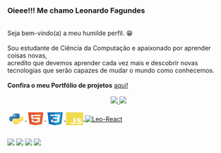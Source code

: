### **Oieee!!! Me chamo Leonardo Fagundes** 
<br>
Seja bem-vindo(a) a meu humilde perfil. 😁<br><br>
Sou estudante de Ciência da Computação e apaixonado por aprender coisas novas,<br>
acredito que devemos aprender cada vez mais e descobrir novas tecnologias que serão capazes de mudar o mundo como conhecemos.<br><br>
<strong>Confira o meu Portfólio de projetos</strong> <a href="https://leofagundes.vercel.app/" target="_blank">aqui!</a> 
<br><br>
<div align="center">
  <a href="https://github.com/leoFagundes">
  <img height="181em" src="https://github-readme-stats.vercel.app/api?username=leoFagundes&show_icons=true&theme=cobalt&include_all_commits=true&count_private=true"/>
  <img height="181em" src="https://github-readme-stats.vercel.app/api/top-langs/?username=leoFagundes&layout=compact&langs_count=7&theme=cobalt"/>
</div>
<div style="display: inline_block"><br>
  <img align="center" alt="Leo-Python" height="30" width="40" src="https://raw.githubusercontent.com/devicons/devicon/master/icons/python/python-original.svg">
  <img align="center" alt="Leo-HTML" height="30" width="40" src="https://raw.githubusercontent.com/devicons/devicon/master/icons/html5/html5-original.svg">
  <img align="center" alt="Leo-CSS" height="30" width="40" src="https://raw.githubusercontent.com/devicons/devicon/master/icons/css3/css3-original.svg">
  <img align="center" alt="Leo-Js" height="30" width="40" src="https://raw.githubusercontent.com/devicons/devicon/master/icons/javascript/javascript-plain.svg">
  <img align="center" alt="Leo-React" height="30" width="40" src="https://cdn.jsdelivr.net/gh/devicons/devicon/icons/react/react-original-wordmark.svg" />
</div>
  

##


<div> 
  <a href="https://www.instagram.com/leo.fagundes.50/" target="_blank"><img src="https://img.shields.io/badge/-Instagram-%23E4405F?style=for-the-badge&logo=instagram&logoColor=white" target="_blank"></a>
  <a href = "mailto:leofagundes2015@gmail.com"><img src="https://img.shields.io/badge/-Gmail-%23333?style=for-the-badge&logo=gmail&logoColor=white" target="_blank"></a>
  <a href="https://www.linkedin.com/in/leonardo-fagundes-5a348a248/" target="_blank"><img src="https://img.shields.io/badge/-LinkedIn-%230077B5?style=for-the-badge&logo=linkedin&logoColor=white" target="_blank"></a> 
  <a href="https://github.com/leoFagundes" target="_blank"><img src="https://img.shields.io/badge/GitHub-100000?style=for-the-badge&logo=github&logoColor=white" target="_blank"></a>
</div>
